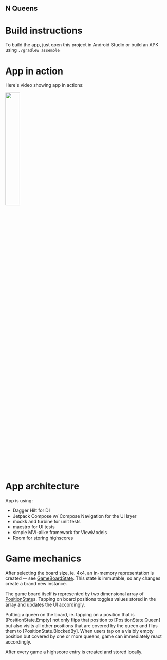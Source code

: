 ## N Queens


# Build instructions

To build the app, just open this project in Android Studio or build an APK using `./gradlew assemble`

# App in action

Here's video showing app in actions:

<img src="https://github.com/pelotasplus/nqueens/blob/6e785629b7caa9d433721ff4a9202ec68cef2089/app/src/main/res/drawable/queens.gif" width="30%" height="auto">

# App architecture

App is using:

 - Dagger Hilt for DI
 - Jetpack Compose w/ Compose Navigation for the UI layer
 - mockk and turbine for unit tests
 - maestro for UI tests
 - simple MVI-alike framework for ViewModels
 - Room for storing highscores

# Game mechanics

After selecting the board size, ie. 4x4, an in-memory representation is created -- see [GameBoardState](https://github.com/pelotasplus/nqueens/blob/58b5e0016dd1ae652b162a8998e11ec08964b677/app/src/main/java/pl/pelotasplus/queens/domain/GameBoardState.kt#L6).
This state is immutable, so any changes create a brand new instance.

The game board itself is represented by two dimensional array of [PositionState](https://github.com/pelotasplus/nqueens/blob/58b5e0016dd1ae652b162a8998e11ec08964b677/app/src/main/java/pl/pelotasplus/queens/domain/PositionState.kt#L4)s.
Tapping on board positions toggles values stored in the array and updates the UI accordingly.

Putting a queen on the board, ie. tapping on a position that is [PositionState.Empty] not
only flips that position to [PositionState.Queen] but also visits all other positions that are covered by the queen
and flips them to [PositionState.BlockedBy].
When users tap on a visibly empty position but covered by one or more queens, game can immediately react accordingly.

After every game a highscore entry is created and stored locally.
